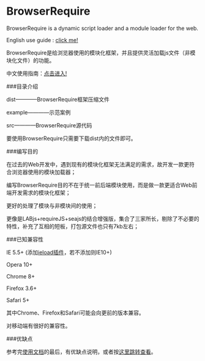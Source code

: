 # BrowserRequire

BrowserRequire is a dynamic script loader and a module loader for the web.

English use guide : [click me!](https://github.com/kirakiray/BrowserRequire/wiki/English-use-guide)

BrowserRequire是给浏览器使用的模块化框架，并且提供灵活加载js文件（非模块化文件）的功能。

中文使用指南：[点击进入!](https://github.com/kirakiray/BrowserRequire/wiki/中文使用指南1：加载文件)

###目录介绍

dist————BrowserRequire框架压缩文件

example————示范案例

src————BrowserRequire源代码

要使用BrowserRequire只需要下载dist内的文件即可。

###编写目的

在过去的Web开发中，遇到现有的模块化框架无法满足的需求，故开发一款更符合浏览器使用的模块加载器；

编写BrowserRequire目的不在于统一前后端模块使用，而是做一款更适合Web前端开发需求的模块化框架；

更好的处理了模块与非模块间的使用；

更像是LABjs+requireJS+seajs的结合增强版，集合了三家所长，剔除了不必要的特性，补充了互相的短板，打包源文件也只有7kb左右；

###已知兼容性

IE 5.5+ (添加[ieload插件](https://github.com/kirakiray/BrowserRequire-ieload)，若不添加则IE10+)

Opera 10+

Chrome 8+

Firefox 3.6+

Safari 5+

其中Chrome、Firefox和Safari可能会向更前的版本兼容。

对移动端有很好的兼容性。

###优缺点

参考完[使用文档](https://github.com/kirakiray/BrowserRequire/wiki/中文使用指南1：加载文件)的最后，有优缺点说明，或者按[这里跳转查看](https://github.com/kirakiray/BrowserRequire/wiki/中文使用指南2：模块化#%E7%BB%93%E5%B0%BE)。